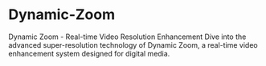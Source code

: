 # Dynamic-Zoom
Dynamic Zoom - Real-time Video Resolution Enhancement  Dive into the advanced super-resolution technology of Dynamic Zoom, a real-time video enhancement system designed for digital media.
